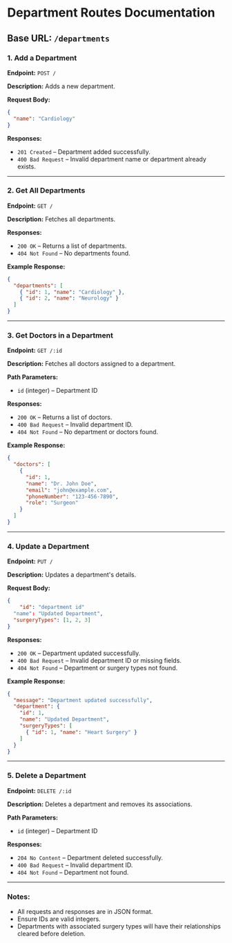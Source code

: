 # Department Routes Documentation

## Base URL: `/departments`

### 1. **Add a Department**
**Endpoint:** `POST /`

**Description:** Adds a new department.

**Request Body:**
```json
{
  "name": "Cardiology"
}
```

**Responses:**
- `201 Created` – Department added successfully.
- `400 Bad Request` – Invalid department name or department already exists.

---

### 2. **Get All Departments**
**Endpoint:** `GET /`

**Description:** Fetches all departments.

**Responses:**
- `200 OK` – Returns a list of departments.
- `404 Not Found` – No departments found.

**Example Response:**
```json
{
  "departments": [
    { "id": 1, "name": "Cardiology" },
    { "id": 2, "name": "Neurology" }
  ]
}
```

---

### 3. **Get Doctors in a Department**
**Endpoint:** `GET /:id`

**Description:** Fetches all doctors assigned to a department.

**Path Parameters:**
- `id` (integer) – Department ID

**Responses:**
- `200 OK` – Returns a list of doctors.
- `400 Bad Request` – Invalid department ID.
- `404 Not Found` – No department or doctors found.

**Example Response:**
```json
{
  "doctors": [
    {
      "id": 1,
      "name": "Dr. John Doe",
      "email": "john@example.com",
      "phoneNumber": "123-456-7890",
      "role": "Surgeon"
    }
  ]
}
```

---

### 4. **Update a Department**
**Endpoint:** `PUT /`

**Description:** Updates a department's details.


**Request Body:**
```json
{
    "id": "department id"
  "name": "Updated Department",
  "surgeryTypes": [1, 2, 3]
}
```

**Responses:**
- `200 OK` – Department updated successfully.
- `400 Bad Request` – Invalid department ID or missing fields.
- `404 Not Found` – Department or surgery types not found.

**Example Response:**
```json
{
  "message": "Department updated successfully",
  "department": {
    "id": 1,
    "name": "Updated Department",
    "surgeryTypes": [
      { "id": 1, "name": "Heart Surgery" }
    ]
  }
}
```

---

### 5. **Delete a Department**
**Endpoint:** `DELETE /:id`

**Description:** Deletes a department and removes its associations.

**Path Parameters:**
- `id` (integer) – Department ID

**Responses:**
- `204 No Content` – Department deleted successfully.
- `400 Bad Request` – Invalid department ID.
- `404 Not Found` – Department not found.

---

### Notes:
- All requests and responses are in JSON format.
- Ensure IDs are valid integers.
- Departments with associated surgery types will have their relationships cleared before deletion.

